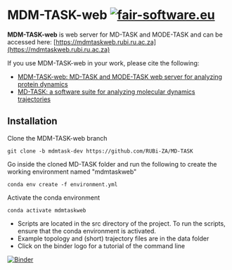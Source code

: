 # MDM-TASK-web [![fair-software.eu](https://img.shields.io/badge/fair--software.eu-%E2%97%8F%20%20%E2%97%8F%20%20%E2%97%8B%20%20%E2%97%8F%20%20%E2%97%8B-orange)](https://fair-software.eu)

**MDM-TASK-web** is web server for MD-TASK and MODE-TASK and can be accessed here: [https://mdmtaskweb.rubi.ru.ac.za](https://mdmtaskweb.rubi.ru.ac.za)

If you use MDM-TASK-web in your work, please cite the following:
 - [MDM-TASK-web: MD-TASK and MODE-TASK web server for analyzing protein dynamics](https://doi.org/10.1016/j.csbj.2021.08.043)
 - [MD-TASK: a software suite for analyzing molecular dynamics trajectories](https://dx.doi.org/10.1093%2Fbioinformatics%2Fbtx349)

## Installation
Clone the MDM-TASK-web branch
```
git clone -b mdmtask-dev https://github.com/RUBi-ZA/MD-TASK
```
Go inside the cloned MD-TASK folder and run the following to create the working environment named "mdmtaskweb"
```
conda env create -f environment.yml
```
Activate the conda environment
```
conda activate mdmtaskweb
```
 - Scripts are located in the src directory of the project. To run the scripts, ensure that the conda environment is activated. 
 - Example topology and (short) trajectory files are in the data folder
 - Click on the binder logo for a tutorial of the command line
 
[![Binder](https://mybinder.org/badge_logo.svg)](https://mybinder.org/v2/gh/RUBi-ZA/MD-TASK/mdmtask-dev?filepath=example%2Fmdmtaskweb_tutorial.ipynb)
